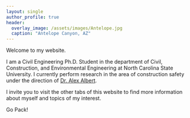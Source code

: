 ```yaml
---
layout: single
author_profile: true
header:
  overlay_image: /assets/images/Antelope.jpg
  caption: "Antelope Canyon, AZ"
---
```

Welcome to my website.

I am a Civil Engineering Ph.D. Student in the department of Civil, Construction, and Environmental Engineering at North Carolina State University. I currently perform research in the area of construction safety under the direction of [Dr. Alex Albert](https://www.ccee.ncsu.edu/people/alex_albert/).

I invite you to visit the other tabs of this website to find more information about myself and topics of my interest. 

Go Pack!
